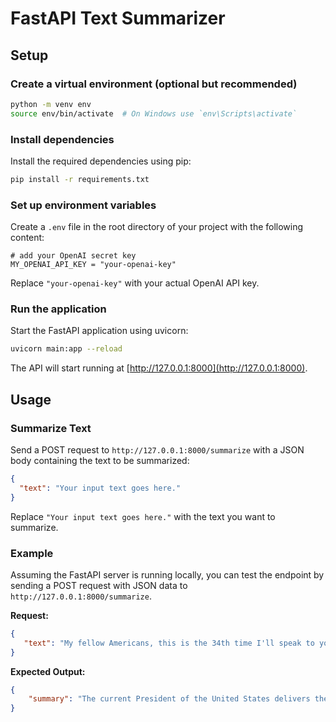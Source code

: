 # FastAPI Text Summarizer

## Setup

### Create a virtual environment (optional but recommended)

```bash
python -m venv env
source env/bin/activate  # On Windows use `env\Scripts\activate`
```

### Install dependencies

Install the required dependencies using pip:

```bash
pip install -r requirements.txt
```

### Set up environment variables

Create a `.env` file in the root directory of your project with the following content:

```dotenv
# add your OpenAI secret key
MY_OPENAI_API_KEY = "your-openai-key"
```

Replace `"your-openai-key"` with your actual OpenAI API key.

### Run the application

Start the FastAPI application using uvicorn:

```bash
uvicorn main:app --reload
```

The API will start running at [http://127.0.0.1:8000](http://127.0.0.1:8000).

## Usage

### Summarize Text

Send a POST request to `http://127.0.0.1:8000/summarize` with a JSON body containing the text to be summarized:

```json
{
  "text": "Your input text goes here."
}
```

Replace `"Your input text goes here."` with the text you want to summarize.

### Example

Assuming the FastAPI server is running locally, you can test the endpoint by sending a POST request with JSON data 
to `http://127.0.0.1:8000/summarize`.

**Request:**

```json
{
   "text": "My fellow Americans, this is the 34th time I'll speak to you from the Oval Office, and the last. We've been together eight years now, and soon it'll be time for me to go. But before I do, I wanted to share some thoughts, some of which I have been saving for a long time. It's been the honor of my life to be your President. So many of you have written the past few weeks to say thanks, but I could say as much to you. Nancy and I are grateful for the opportunity you gave us to serve."
}
```

**Expected Output:**

```json
{
    "summary": "The current President of the United States delivers their final address from the Oval Office after eight years in office, expressing gratitude for the opportunity to serve and sharing final thoughts with the American people."
}
```